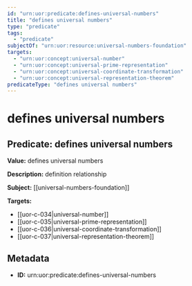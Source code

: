 ```yaml
---
id: "urn:uor:predicate:defines-universal-numbers"
title: "defines universal numbers"
type: "predicate"
tags:
  - "predicate"
subjectOf: "urn:uor:resource:universal-numbers-foundation"
targets:
  - "urn:uor:concept:universal-number"
  - "urn:uor:concept:universal-prime-representation"
  - "urn:uor:concept:universal-coordinate-transformation"
  - "urn:uor:concept:universal-representation-theorem"
predicateType: "defines universal numbers"
---
```


# defines universal numbers

## Predicate: defines universal numbers

**Value:** defines universal numbers

**Description:** definition relationship

**Subject:** [[universal-numbers-foundation]]

**Targets:**

- [[uor-c-034|universal-number]]
- [[uor-c-035|universal-prime-representation]]
- [[uor-c-036|universal-coordinate-transformation]]
- [[uor-c-037|universal-representation-theorem]]

## Metadata

- **ID:** urn:uor:predicate:defines-universal-numbers
